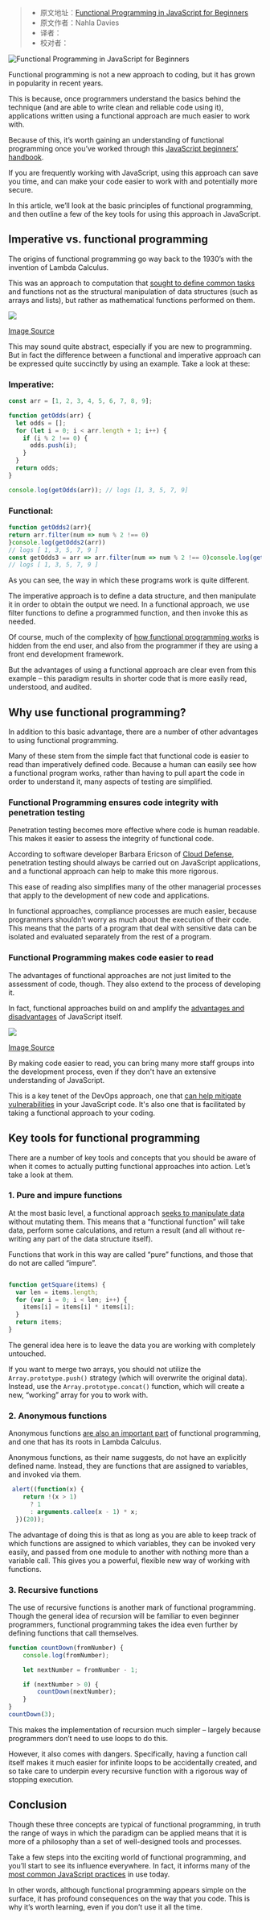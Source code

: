 > -   原文地址：[Functional Programming in JavaScript for Beginners](https://www.freecodecamp.org/news/functional-programming-in-javascript-for-beginners/)
> -   原文作者：Nahla Davies
> -   译者：
> -   校对者：

![Functional Programming in JavaScript for Beginners](https://images.unsplash.com/photo-1482745637430-91c0bbcea3e1?crop=entropy&cs=tinysrgb&fit=max&fm=jpg&ixid=MnwxMTc3M3wwfDF8c2VhcmNofDE1fHxqYXZhc2NyaXB0fGVufDB8fHx8MTYxNjY5MTE0MA&ixlib=rb-1.2.1&q=80&w=2000)

Functional programming is not a new approach to coding, but it has grown in popularity in recent years.

This is because, once programmers understand the basics behind the technique (and are able to write clean and reliable code using it), applications written using a functional approach are much easier to work with.

Because of this, it’s worth gaining an understanding of functional programming once you’ve worked through this [JavaScript beginners’ handbook](https://www.freecodecamp.org/news/the-complete-javascript-handbook-f26b2c71719c/).

If you are frequently working with JavaScript, using this approach can save you time, and can make your code easier to work with and potentially more secure.

In this article, we’ll look at the basic principles of functional programming, and then outline a few of the key tools for using this approach in JavaScript.

## Imperative vs. functional programming

The origins of functional programming go way back to the 1930’s with the invention of Lambda Calculus.

This was an approach to computation that [sought to define common tasks](https://en.wikipedia.org/wiki/Lambda_calculus) and functions not as the structural manipulation of data structures (such as arrays and lists), but rather as mathematical functions performed on them.

![](https://www.freecodecamp.org/news/content/images/2021/02/image-144.png)

[Image Source](https://android.jlelse.eu/how-to-wrap-your-imperative-brain-around-functional-reactive-programming-in-rxjava-91ac89a4eccf)

This may sound quite abstract, especially if you are new to programming. But in fact the difference between a functional and imperative approach can be expressed quite succinctly by using an example. Take a look at these:

### Imperative:

```js
const arr = [1, 2, 3, 4, 5, 6, 7, 8, 9];

function getOdds(arr) {
  let odds = [];
  for (let i = 0; i < arr.length + 1; i++) {
    if (i % 2 !== 0) {
      odds.push(i);
    }
  }
  return odds;
}

console.log(getOdds(arr)); // logs [1, 3, 5, 7, 9]

```

### Functional:

```js
function getOdds2(arr){
return arr.filter(num => num % 2 !== 0)
}console.log(getOdds2(arr))
// logs [ 1, 3, 5, 7, 9 ]
const getOdds3 = arr => arr.filter(num => num % 2 !== 0)console.log(getOdds3(arr))
// logs [ 1, 3, 5, 7, 9 ]
```

As you can see, the way in which these programs work is quite different.

The imperative approach is to define a data structure, and then manipulate it in order to obtain the output we need. In a functional approach, we use filter functions to define a programmed function, and then invoke this as needed.

Of course, much of the complexity of [how functional programming works](https://www.freecodecamp.org/news/an-introduction-to-the-basic-principles-of-functional-programming-a2c2a15c84/) is hidden from the end user, and also from the programmer if they are using a front end development framework.

But the advantages of using a functional approach are clear even from this example – this paradigm results in shorter code that is more easily read, understood, and audited.

## Why use functional programming?

In addition to this basic advantage, there are a number of other advantages to using functional programming.

Many of these stem from the simple fact that functional code is easier to read than imperatively defined code. Because a human can easily see how a functional program works, rather than having to pull apart the code in order to understand it, many aspects of testing are simplified.

### Functional Programming ensures code integrity with penetration testing

Penetration testing becomes more effective where code is human readable. This makes it easier to assess the integrity of functional code.

According to software developer Barbara Ericson of [Cloud Defense](https://www.clouddefense.ai/blog/penetration-testing), penetration testing should always be carried out on JavaScript applications, and a functional approach can help to make this more rigorous.

This ease of reading also simplifies many of the other managerial processes that apply to the development of new code and applications.

In functional approaches, compliance processes are much easier, because programmers shouldn’t worry as much about the execution of their code. This means that the parts of a program that deal with sensitive data can be isolated and evaluated separately from the rest of a program.

### Functional Programming makes code easier to read

The advantages of functional approaches are not just limited to the assessment of code, though. They also extend to the process of developing it.

In fact, functional approaches build on and amplify the [advantages and disadvantages](https://www.freecodecamp.org/news/the-advantages-and-disadvantages-of-javascript/) of JavaScript itself.

![](https://www.freecodecamp.org/news/content/images/2021/02/image-145.png)

[Image Source](https://itnext.io/why-are-we-creating-a-javascript-only-world-wide-web-db8c3a340b9)

By making code easier to read, you can bring many more staff groups into the development process, even if they don't have an extensive understanding of JavaScript.

This is a key tenet of the DevOps approach, one that [can help mitigate vulnerabilities](https://privacycanada.net/how-to-fight-common-java-security-vulnerabilities-from-devops/) in your JavaScript code. It's also one that is facilitated by taking a functional approach to your coding.

## Key tools for functional programming

There are a number of key tools and concepts that you should be aware of when it comes to actually putting functional approaches into action. Let’s take a look at them.

### 1\. Pure and impure functions

At the most basic level, a functional approach [seeks to manipulate data](https://www.geeksforgeeks.org/functional-programming-paradigm/) without mutating them. This means that a “functional function” will take data, perform some calculations, and return a result (and all without re\-writing any part of the data structure itself).

Functions that work in this way are called “pure” functions, and those that do not are called “impure”.

```js

function getSquare(items) {
  var len = items.length;
  for (var i = 0; i < len; i++) {
    items[i] = items[i] * items[i];
  }
  return items;
}
```

The general idea here is to leave the data you are working with completely untouched.

If you want to merge two arrays, you should not utilize the `Array.prototype.push()` strategy (which will overwrite the original data). Instead, use the `Array.prototype.concat()` function, which will create a new, “working” array for you to work with.

### 2\. Anonymous functions

Anonymous functions [are also an important part](https://www.javascripttutorial.net/javascript-anonymous-functions/) of functional programming, and one that has its roots in Lambda Calculus.

Anonymous functions, as their name suggests, do not have an explicitly defined name. Instead, they are functions that are assigned to variables, and invoked via them.

```js
 alert((function(x) {
    return !(x > 1)
      ? 1
      : arguments.callee(x - 1) * x;
  })(20));
```

The advantage of doing this is that as long as you are able to keep track of which functions are assigned to which variables, they can be invoked very easily, and passed from one module to another with nothing more than a variable call. This gives you a powerful, flexible new way of working with functions.

### 3\. Recursive functions

The use of recursive functions is another mark of functional programming. Though the general idea of recursion will be familiar to even beginner programmers, functional programming takes the idea even further by defining functions that call themselves.

```js
function countDown(fromNumber) {
    console.log(fromNumber);

    let nextNumber = fromNumber - 1;

    if (nextNumber > 0) {
        countDown(nextNumber);
    }
}
countDown(3);
```

This makes the implementation of recursion much simpler – largely because programmers don’t need to use loops to do this.

However, it also comes with dangers. Specifically, having a function call itself makes it much easier for infinite loops to be accidentally created, and so take care to underpin every recursive function with a rigorous way of stopping execution.

## Conclusion

Though these three concepts are typical of functional programming, in truth the range of ways in which the paradigm can be applied means that it is more of a philosophy than a set of well\-designed tools and processes.

Take a few steps into the exciting world of functional programming, and you’ll start to see its influence everywhere. In fact, it informs many of the [most common JavaScript practices](https://www.freecodecamp.org/news/what-is-javascript/) in use today.

In other words, although functional programming appears simple on the surface, it has profound consequences on the way that you code. This is why it’s worth learning, even if you don’t use it all the time.
